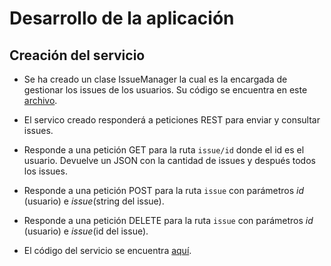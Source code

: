 # Desarrollo de la aplicación
## Creación del servicio

- Se ha creado un clase IssueManager la cual es la encargada de gestionar los issues de los usuarios. Su código se encuentra en este [archivo](../IssueManager.js).

- El servico creado responderá a peticiones REST para enviar y consultar issues.
- Responde a una petición GET para la ruta `issue/id` donde el id es el usuario. Devuelve un JSON con la cantidad de issues y después todos los issues.
- Responde a una petición POST para la ruta `issue` con parámetros *id* (usuario) e *issue*(string del issue).
- Responde a una petición DELETE para la ruta `issue` con parámetros *id* (usuario) e *issue*(id del issue).
- El código del servicio se encuentra [aquí](../IssueService.js).
